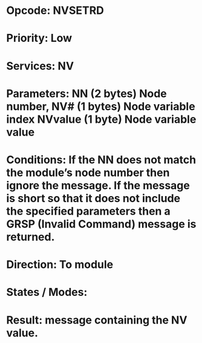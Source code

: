 # Opcode: NVSETRD
# Priority: Low
# Services: NV
# Parameters: NN (2 bytes) Node number, NV# (1 bytes) Node variable index NVvalue (1 byte) Node variable value
# Conditions: If the NN does not match the module’s node number then ignore the message. If the message is short so that it does not include the specified parameters then a GRSP (Invalid Command) message is returned.
# Direction: To module
# States / Modes: 
# Result: message containing the NV value.